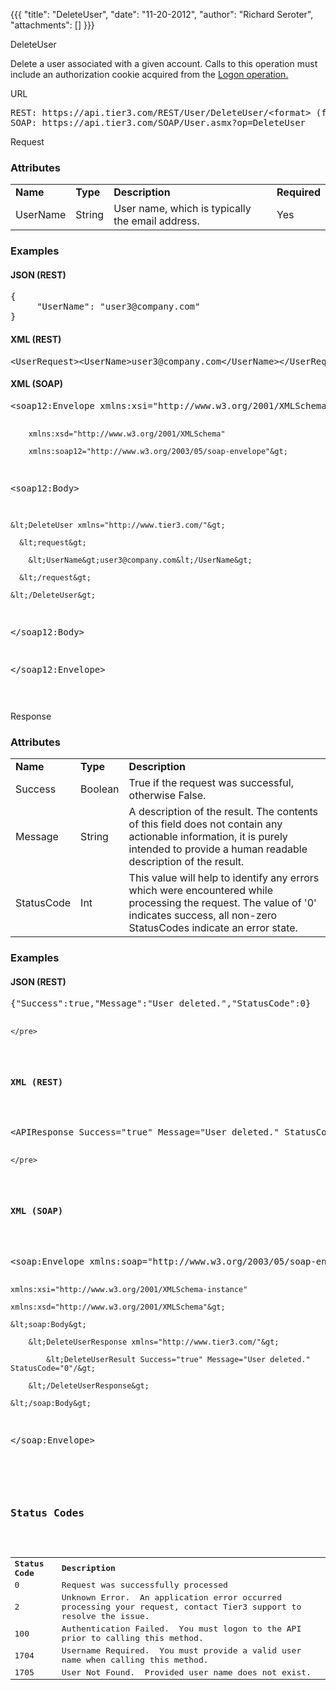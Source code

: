 {{{
  "title": "DeleteUser",
  "date": "11-20-2012",
  "author": "Richard Seroter",
  "attachments": []
}}}

<div>
  DeleteUser
  <p>Delete a user associated with a given account. Calls to this operation must include an authorization cookie acquired from the <a href="http://help.tier3.com/entries/20339862-logon">Logon operation.</a>
  </p>
  URL
  <pre>REST: https://api.tier3.com/REST/User/DeleteUser/&lt;format&gt; (format = XML | JSON) <br />SOAP: https://api.tier3.com/SOAP/User.asmx?op=DeleteUser </pre> Request
  <h3>Attributes</h3>
  <table>
    <tbody>
      <tr>
        <td><strong>Name</strong>
        </td>
        <td><strong>Type</strong>
        </td>
        <td><strong>Description</strong>
        </td>
        <td><strong>Required</strong>
        </td>
      </tr>
      <tr>
        <td>UserName</td>
        <td>String</td>
        <td>User name, which is typically the email address.</td>
        <td>Yes</td>
      </tr>
    </tbody>
  </table>
  <h3>Examples</h3>
  <h4>JSON (REST)</h4>
  <pre>{ <br />     "UserName": "user3@company.com"<br />}</pre>
  <h4>XML (REST)</h4>
  <pre>&lt;UserRequest&gt;&lt;UserName&gt;user3@company.com&lt;/UserName&gt;&lt;/UserRequest&gt;</pre>
  <h4>XML (SOAP)</h4>
  <pre>&lt;soap12:Envelope xmlns:xsi="http://www.w3.org/2001/XMLSchema-instance" 

        xmlns:xsd="http://www.w3.org/2001/XMLSchema" 

        xmlns:soap12="http://www.w3.org/2003/05/soap-envelope"&gt;

  &lt;soap12:Body&gt;

    &lt;DeleteUser xmlns="http://www.tier3.com/"&gt;

      &lt;request&gt;

        &lt;UserName&gt;user3@company.com&lt;/UserName&gt;

      &lt;/request&gt;

    &lt;/DeleteUser&gt;

  &lt;/soap12:Body&gt;

&lt;/soap12:Envelope&gt;   

</pre> Response
  <h3>Attributes</h3>
  <table>
    <tbody>
      <tr>
        <td><strong>Name</strong>
        </td>
        <td><strong>Type</strong>
        </td>
        <td><strong>Description</strong>
        </td>
      </tr>
      <tr>
        <td>Success</td>
        <td>Boolean</td>
        <td>True if the request was successful, otherwise False.</td>
      </tr>
      <tr>
        <td>Message</td>
        <td>String</td>
        <td>A description of the result. The contents of this field does not contain any actionable information, it is purely intended to provide a human readable description of the result.</td>
      </tr>
      <tr>
        <td>StatusCode</td>
        <td>Int</td>
        <td>This value will help to identify any errors which were encountered while processing the request. The value of '0' indicates success, all non-zero StatusCodes indicate an error state.</td>
      </tr>
    </tbody>
  </table>
  <h3>Examples</h3>
  <h4>JSON (REST)</h4>
  <pre>{"Success":true,"Message":"User deleted.","StatusCode":0}

    </pre>
  <h4>XML (REST)</h4>
  <pre>&lt;APIResponse Success="true" Message="User deleted." StatusCode="0" /&gt;

    </pre>
  <h4>XML (SOAP)</h4>
  <pre>&lt;soap:Envelope xmlns:soap="http://www.w3.org/2003/05/soap-envelope" 

    xmlns:xsi="http://www.w3.org/2001/XMLSchema-instance" 

    xmlns:xsd="http://www.w3.org/2001/XMLSchema"&gt;

    &lt;soap:Body&gt;

        &lt;DeleteUserResponse xmlns="http://www.tier3.com/"&gt;

            &lt;DeleteUserResult Success="true" Message="User deleted." StatusCode="0"/&gt;

        &lt;/DeleteUserResponse&gt;

    &lt;/soap:Body&gt;

&lt;/soap:Envelope&gt;

</pre>
  <h3>Status Codes</h3>
  <table>
    <tbody>
      <tr>
        <td><strong>Status Code</strong>
        </td>
        <td><strong>Description</strong>
        </td>
      </tr>
      <tr>
        <td>0</td>
        <td>Request was successfully processed</td>
      </tr>
      <tr>
        <td>2</td>
        <td>Unknown Error. &nbsp;An application error occurred processing your request, contact Tier3 support to resolve the issue.</td>
      </tr>
      <tr>
        <td>100</td>
        <td>Authentication Failed. &nbsp;You must logon to the API prior to calling this method.</td>
      </tr>
      <tr>
        <td>1704</td>
        <td>Username Required. &nbsp;You must provide a valid user name when calling this method.</td>
      </tr>
      <tr>
        <td>1705</td>
        <td>User Not Found. &nbsp;Provided user name does not exist.</td>
      </tr>
    </tbody>
  </table>
</div>